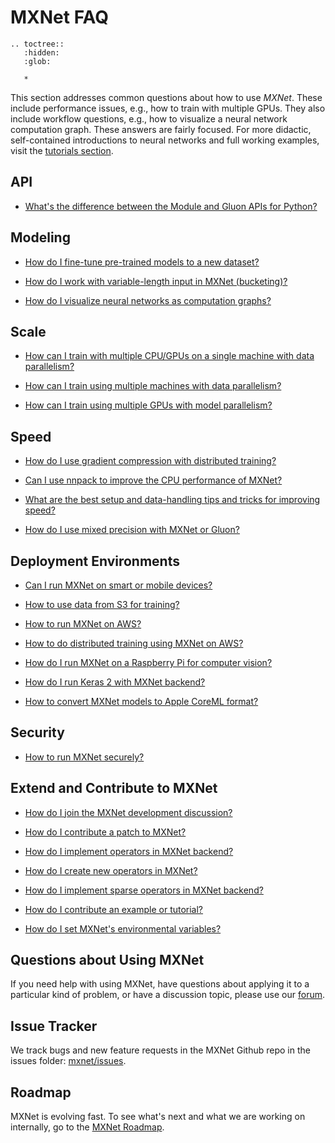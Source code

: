 <!--- Licensed to the Apache Software Foundation (ASF) under one -->
<!--- or more contributor license agreements.  See the NOTICE file -->
<!--- distributed with this work for additional information -->
<!--- regarding copyright ownership.  The ASF licenses this file -->
<!--- to you under the Apache License, Version 2.0 (the -->
<!--- "License"); you may not use this file except in compliance -->
<!--- with the License.  You may obtain a copy of the License at -->

<!---   http://www.apache.org/licenses/LICENSE-2.0 -->

<!--- Unless required by applicable law or agreed to in writing, -->
<!--- software distributed under the License is distributed on an -->
<!--- "AS IS" BASIS, WITHOUT WARRANTIES OR CONDITIONS OF ANY -->
<!--- KIND, either express or implied.  See the License for the -->
<!--- specific language governing permissions and limitations -->
<!--- under the License. -->

# MXNet FAQ

```eval_rst
.. toctree::
   :hidden:
   :glob:

   *
```

This section addresses common questions about how to use _MXNet_. These include performance issues, e.g., how to train with multiple GPUs.
They also include workflow questions, e.g., how to visualize a neural network computation graph.
These answers are fairly focused. For more didactic, self-contained introductions to neural networks
and full working examples, visit the [tutorials section](../tutorials/index.md).

## API

* [What's the difference between the Module and Gluon APIs for Python?](../api/python/index.html)

## Modeling
* [How do I fine-tune pre-trained models to a new dataset?](finetune.html)

* [How do I work with variable-length input in MXNet (bucketing)?](bucketing.html)

* [How do I visualize neural networks as computation graphs?](visualize_graph.html)


## Scale
* [How can I train with multiple CPU/GPUs on a single machine with data parallelism?](multi_devices.html)

* [How can I train using multiple machines with data parallelism?](distributed_training.html)

* [How can I train using multiple GPUs with model parallelism?](model_parallel_lstm.html)


## Speed
* [How do I use gradient compression with distributed training?](gradient_compression.html)

* [Can I use nnpack to improve the CPU performance of MXNet?](nnpack.html)

* [What are the best setup and data-handling tips and tricks for improving speed?](perf.html)

* [How do I use mixed precision with MXNet or Gluon?](float16.html)

## Deployment Environments
* [Can I run MXNet on smart or mobile devices?](smart_device.html)

* [How to use data from S3 for training?](s3_integration.md)

* [How to run MXNet on AWS?](https://docs.aws.amazon.com/mxnet/latest/dg/whatis.html)

* [How to do distributed training using MXNet on AWS?](http://docs.aws.amazon.com/mxnet/latest/dg/mxnet-on-ec2-cluster.html)

* [How do I run MXNet on a Raspberry Pi for computer vision?](../tutorials/embedded/wine_detector.html)

* [How do I run Keras 2 with MXNet backend?](https://github.com/awslabs/keras-apache-mxnet/blob/master/docs/mxnet_backend/installation.md)

* [How to convert MXNet models to Apple CoreML format?](https://github.com/apache/incubator-mxnet/tree/master/tools/coreml)

## Security
* [How to run MXNet securely?](security.html)

## Extend and Contribute to MXNet

* [How do I join the MXNet development discussion?](../community/mxnet_channels.html)

* [How do I contribute a patch to MXNet?](../community/contribute.html)

* [How do I implement operators in MXNet backend?](add_op_in_backend.html)

* [How do I create new operators in MXNet?](new_op.html)

* [How do I implement sparse operators in MXNet backend?](https://cwiki.apache.org/confluence/display/MXNET/A+Guide+to+Implementing+Sparse+Operators+in+MXNet+Backend)

* [How do I contribute an example or tutorial?](https://github.com/apache/incubator-mxnet/tree/master/example#contributing)

* [How do I set MXNet's environmental variables?](env_var.html)

## Questions about Using MXNet
If you need help with using MXNet, have questions about applying it to a particular kind of problem, or have a discussion topic, please use our [forum](https://discuss.mxnet.io).

## Issue Tracker
We track bugs and new feature requests in the MXNet Github repo in the issues folder: [mxnet/issues](https://github.com/apache/incubator-mxnet/issues).

## Roadmap
MXNet is evolving fast. To see what's next and what we are working on internally, go to the [MXNet Roadmap](https://cwiki.apache.org/confluence/display/MXNET/MXNet+Roadmap).

